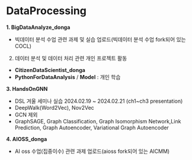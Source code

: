 # DataProcessing
**1. BigDataAnalyze_donga**
- 빅데이터 분석 수업 관련 과제 및 실습 업로드(빅데이터 분석 수업 fork되어 있는 COCL)

2. 데이터 분석 및 데이터 처리 관련 개인 프로젝트 활동
- **CitizenDataScientist_donga**
- **PythonForDataAnalysis** / **Model** : 개인 학습

**3. HandsOnGNN**
- DSL 겨울 세미나 실습 2024.02.19 ~ 2024.02.21 (ch1~ch3 presentation)
- DeepWalk(Word2Vec), Nov2Vec
- GCN 제외
- GraphSAGE, Graph Classification, Graph Isomorphism Network,Link Prediction, Graph Autoencoder, Variational Graph Autoencoder

**4. AIOSS_donga**
- AI oss 수업(집중이수) 관련 과제 업로드(aioss fork되어 있는 AICMM)
